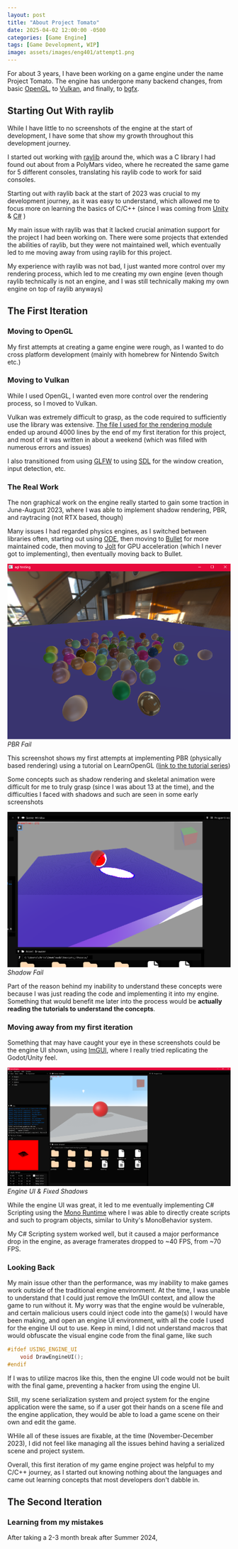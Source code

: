 ```yaml
---
layout: post
title: "About Project Tomato"
date: 2025-04-02 12:00:00 -0500
categories: [Game Engine]
tags: [Game Development, WIP]
image: assets/images/eng401/attempt1.png
---
```


For about 3 years, I have been working on a game engine under the name Project Tomato. The engine has undergone many backend changes, from basic [OpenGL](https://www.opengl.org), to [Vulkan](https://www.vulkan.org), and finally, to [bgfx](https://bkaradzic.github.io/bgfx/).

## Starting Out With raylib

While I have little to no screenshots of the engine at the start of development, I have some that show my growth throughout this development journey.

I started out working with [raylib](https://raylib.com) around the, which was a C library I had found out about from a PolyMars video, where he recreated the same game for 5 different consoles, translating his raylib code to work for said consoles.

Starting out with raylib back at the start of 2023 was crucial to my development journey, as it was easy to understand, which allowed me to focus more on learning the basics of C/C++ (since I was coming from [Unity](https://unity.com) & [C#](https://learn.microsoft.com/en-us/dotnet/csharp/) )

My main issue with raylib was that it lacked crucial animation support for the project I had been working on. There were some projects that extended the abilities of raylib, but they were not maintained well, which eventually led to me moving away from using raylib for this project.

My experience with raylib was not bad, I just wanted more control over my rendering process, which led to me creating my own engine (even though raylib technically is not an engine, and I was still technically making my own engine on top of raylib anyways)

## The First Iteration

### Moving to OpenGL

My first attempts at creating a game engine were rough, as I wanted to do cross platform development (mainly with homebrew for Nintendo Switch etc.) 

### Moving to Vulkan

While I used OpenGL, I wanted even more control over the rendering process, so I moved to Vulkan.

Vulkan was extremely difficult to grasp, as the code required to sufficiently use the library was extensive. [The file I used for the rendering module](https://github.com/OutputGames/agl/blob/main/include/agl/agl.cpp#L233) ended up around 4000 lines by the end of my first iteration for this project, and most of it was written in about a weekend (which was filled with numerous errors and issues)

I also transitioned from using [GLFW](https://glfw.org) to using [SDL](https://libsdl.org) for the window creation, input detection, etc.

### The Real Work

The non graphical work on the engine really started to gain some traction in June-August 2023, where I was able to implement shadow rendering, PBR, and raytracing (not RTX based, though)

Many issues I had regarded physics engines, as I switched between libraries often, starting out using [ODE](https://ode.org), then moving to [Bullet](https://pybullet.org) for more maintained code, then moving to [Jolt](https://github.com/jrouwe/JoltPhysics) for GPU acceleration (which I never got to implementing), then eventually moving back to Bullet.

![pbr fail](/assets/images/eng401/pbr_fail.png)
_PBR Fail_

This screenshot shows my first attempts at implementing PBR (physically based rendering) using a tutorial on LearnOpenGL ([link to the tutorial series](https://learnopengl.com/PBR/Theory))

Some concepts such as shadow rendering and skeletal animation were difficult for me to truly grasp (since I was about 13 at the time), and the difficulties I faced with shadows and such are seen in some early screenshots

![shadow fail](/assets/images/eng401/shadow_fail.png)
_Shadow Fail_

Part of the reason behind my inability to understand these concepts were because I was just reading the code and implementing it into my engine. Something that would benefit me later into the process would be **actually reading the tutorials to understand the concepts**.

### Moving away from my first iteration

Something that may have caught your eye in these screenshots could be the engine UI shown, using [ImGUI](https://github.com/ocornut/imgui), where I really tried replicating the Godot/Unity feel.

![engine UI](/assets/images/eng401/fixed_shadow.png)
_Engine UI & Fixed Shadows_

While the engine UI was great, it led to me eventually implementing C# Scripting using the [Mono Runtime](https://www.mono-project.com/docs/advanced/runtime/) where I was able to directly create scripts and such to program objects, similar to Unity's MonoBehavior system.

My C# Scripting system worked well, but it caused a major performance drop in the engine, as average framerates dropped to ~40 FPS, from ~70 FPS.

### Looking Back 

My main issue other than the performance, was my inability to make games work outside of the traditional engine environment. At the time, I was unable to understand that I could just remove the ImGUI context, and allow the game to run without it. My worry was that the engine would be vulnerable, and certain malicious users could inject code into the game(s) I would have been making, and open an engine UI environment, with all the code I used for the engine UI out to use. Keep in mind, I did not understand macros that would obfuscate the visual engine code from the final game, like such

```c++
#ifdef USING_ENGINE_UI
    void DrawEngineUI();
#endif
```

If I was to utilize macros like this, then the engine UI code would not be built with the final game, preventing a hacker from using the engine UI.

Still, my scene serialization system and project system for the engine application were the same, so if a user got their hands on a scene file and the engine application, they would be able to load a game scene on their own and edit the game.

WHile all of these issues are fixable, at the time (November-December 2023), I did not feel like managing all the issues behind having a serialized scene and project system.

Overall, this first iteration of my game engine project was helpful to my C/C++ journey, as I started out knowing nothing about the languages and came out learning concepts that most developers don't dabble in.

## The Second Iteration

### Learning from my mistakes

After taking a 2-3 month break after Summer 2024,
